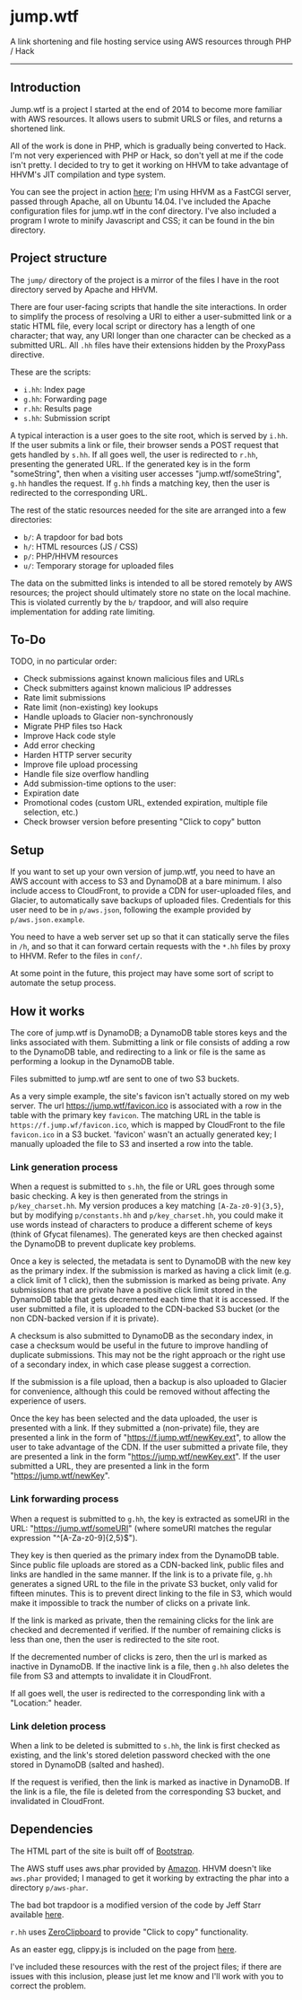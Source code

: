 # jump.wtf
A link shortening and file hosting service using AWS resources through PHP / Hack

---

## Introduction

Jump.wtf is a project I started at the end of 2014 to become more familiar with AWS resources. It allows users to submit URLS or files, and returns a shortened link.

All of the work is done in PHP, which is gradually being converted to Hack. I'm not very experienced with PHP or Hack, so don't yell at me if the code isn't pretty. I decided to try to get it working on HHVM to take advantage of HHVM's JIT compilation and type system.

You can see the project in action [here](https://jump.wtf); I'm using HHVM as a FastCGI server, passed through Apache, all on Ubuntu 14.04. I've included the Apache configuration files for jump.wtf in the conf directory. I've also included a program I wrote to minify Javascript and CSS; it can be found in the bin directory.

## Project structure

The `jump/` directory of the project is a mirror of the files I have in the root directory served by Apache and HHVM.

There are four user-facing scripts that handle the site interactions. In order to simplify the process of resolving a URI to either a user-submitted link or a static HTML file, every local script or directory has a length of one character; that way, any URI longer than one character can be checked as a submitted URL. All `.hh` files have their extensions hidden by the ProxyPass directive.

These are the scripts:

* `i.hh`: Index page
* `g.hh`: Forwarding page
* `r.hh`: Results page
* `s.hh`: Submission script

A typical interaction is a user goes to the site root, which is served by `i.hh`. If the user submits a link or file, their browser sends a POST request that gets handled by `s.hh`. If all goes well, the user is redirected to `r.hh`, presenting the generated URL. If the generated key is in the form "someString", then when a visiting user accesses "jump.wtf/someString", `g.hh` handles the request. If `g.hh` finds a matching key, then the user is redirected to the corresponding URL.

The rest of the static resources needed for the site are arranged into a few directories:

* `b/`: A trapdoor for bad bots
* `h/`: HTML resources (JS / CSS)
* `p/`: PHP/HHVM resources
* `u/`: Temporary storage for uploaded files

The data on the submitted links is intended to all be stored remotely by AWS resources; the project should ultimately store no state on the local machine. This is violated currently by the `b/` trapdoor, and will also require implementation for adding rate limiting.

## To-Do

TODO, in no particular order:

* Check submissions against known malicious files and URLs
* Check submitters against known malicious IP addresses
* Rate limit submissions
* Rate limit (non-existing) key lookups
* Handle uploads to Glacier non-synchronously
* Migrate PHP files tso Hack
* Improve Hack code style
* Add error checking
* Harden HTTP server security
* Improve file upload processing
* Handle file size overflow handling
* Add submission-time options to the user:
 * Expiration date
 * Promotional codes (custom URL, extended expiration, multiple file selection, etc.)
* Check browser version before presenting "Click to copy" button

## Setup

If you want to set up your own version of jump.wtf, you need to have an AWS account with access to S3 and DynamoDB at a bare minimum. I also include access to CloudFront, to provide a CDN for user-uploaded files, and Glacier, to automatically save backups of uploaded files. Credentials for this user need to be in `p/aws.json`, following the example provided by `p/aws.json.example`.

You need to have a web server set up so that it can statically serve the files in `/h`, and so that it can forward certain requests with the `*.hh` files by proxy to HHVM. Refer to the files in `conf/`.

At some point in the future, this project may have some sort of script to automate the setup process.

## How it works

The core of jump.wtf is DynamoDB; a DynamoDB table stores keys and the links associated with them. Submitting a link or file consists of adding a row to the DynamoDB table, and redirecting to a link or file is the same as performing a lookup in the DynamoDB table.

Files submitted to jump.wtf are sent to one of two S3 buckets.

As a very simple example, the site's favicon isn't actually stored on my web server. The url https://jump.wtf/favicon.ico is associated with a row in the table with the primary key `favicon`. The matching URL in the table is `https://f.jump.wf/favicon.ico`, which is mapped by CloudFront to the file `favicon.ico` in a S3 bucket. 'favicon' wasn't an actually generated key; I manually uploaded the file to S3 and inserted a row into the table.

### Link generation process

When a request is submitted to `s.hh`, the file or URL goes through some basic checking. A key is then generated from the strings in `p/key_charset.hh`. My version produces a key matching `[A-Za-z0-9]{3,5}`, but by modifying `p/constants.hh` and `p/key_charset.hh`, you could make it use words instead of characters to produce a different scheme of keys (think of Gfycat filenames). The generated keys are then checked against the DynamoDB to prevent duplicate key problems.

Once a key is selected, the metadata is sent to DynamoDB with the new key as the primary index. If the submission is marked as having a click limit (e.g. a click limit of 1 click), then the submission is marked as being private. Any submissions that are private have a positive click limit stored in the DynamoDB table that gets decremented each time that it is accessed. If the user submitted a file, it is uploaded to the CDN-backed S3 bucket (or the non CDN-backed version if it is private).

A checksum is also submitted to DynamoDB as the secondary index, in case a checksum would be useful in the future to improve handling of duplicate submissions. This may not be the right approach or the right use of a secondary index, in which case please suggest a correction.

If the submission is a file upload, then a backup is also uploaded to Glacier for convenience, although this could be removed without affecting the experience of users.

Once the key has been selected and the data uploaded, the user is presented with a link. If they submitted a (non-private) file, they are presented a link in the form of "https://f.jump.wtf/newKey.ext", to allow the user to take advantage of the CDN. If the user submitted a private file, they are presented a link in the form "https://jump.wtf/newKey.ext". If the user submitted a URL, they are presented a link in the form "https://jump.wtf/newKey".

### Link forwarding process

When a request is submitted to `g.hh`, the key is extracted as someURI in the URL: "https://jump.wtf/someURI" (where someURI matches the regular expression "^[A-Za-z0-9]{2,5}$").

They key is then queried as the primary index from the DynamoDB table. Since public file uploads are stored as a CDN-backed link, public files and links are handled in the same manner. If the link is to a private file, `g.hh` generates a signed URL to the file in the private S3 bucket, only valid for fifteen minutes. This is to prevent direct linking to the file in S3, which would make it impossible to track the number of clicks on a private link.

If the link is marked as private, then the remaining clicks for the link are checked and decremented if verified. If the number of remaining clicks is less than one, then the user is redirected to the site root.

If the decremented number of clicks is zero, then the url is marked as inactive in DynamoDB. If the inactive link is a file, then `g.hh` also deletes the file from S3 and attempts to invalidate it in CloudFront.

If all goes well, the user is redirected to the corresponding link with a "Location:" header.

### Link deletion process

When a link to be deleted is submitted to `s.hh`, the link is first checked as existing, and the link's stored deletion password checked with the one stored in DynamoDB (salted and hashed).

If the request is verified, then the link is marked as inactive in DynamoDB. If the link is a file, the file is deleted from the corresponding S3 bucket, and invalidated in CloudFront.

## Dependencies

The HTML part of the site is built off of [Bootstrap](http://getbootstrap.com/).

The AWS stuff uses aws.phar provided by [Amazon](https://github.com/aws/aws-sdk-php/releases/latest). HHVM doesn't like `aws.phar` provided; I managed to get it working by extracting the phar into a directory `p/aws-phar`.

The bad bot trapdoor is a modified version of the code by Jeff Starr available [here](http://perishablepress.com/blackhole-bad-bots/).

`r.hh` uses [ZeroClipboard](https://github.com/zeroclipboard/zeroclipboard) to provide "Click to copy" functionality.

As an easter egg, clippy.js is included on the page from [here](https://www.smore.com/clippy-js).

I've included these resources with the rest of the project files; if there are issues with this inclusion, please just let me know and I'll work with you to correct the problem.
